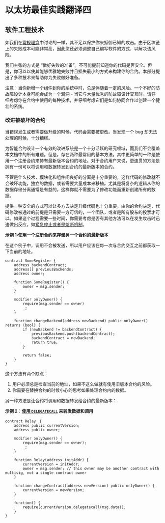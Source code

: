 # 以太坊最佳实践翻译四

## 软件工程技术

如我们在[常规理念](https://consensys.github.io/smart-contract-best-practices/software_engineering/#general-philosophy)中讨论的一样，其不足以保护你来抵御已知的攻击。由于区块链上的失败成本可能非常高，因此您还必须调整自己编写软件的方式，以解决该风险。

我们主张的方式是 “做好失败的准备”。不可能提前知道你的代码是否安全。但是，你可以以使其能够优雅地失败并且损失最小的方式来构建你的合约。本部分提出了多种技术来帮助你为失败做好准备。

注意：当你新增一个组件到你的系统中时，总是伴随着一定的风险。一个不好的防故障设计本身可能会成为一个漏洞 - 当它与大量优秀的防故障设计交互时。请仔细考虑你在合约中使用的每种技术，并仔细考虑它们是如何协同合作以创建一个健壮的系统。

### 改进被破坏的合约

当错误发生或者需要做升级的时候，代码会需要被更改。当发现一个 bug 却无法处理的时候，十分糟糕。

为智能合约设计一个有效的改进系统是一个十分活跃的研究领域，而我们不会覆盖本文档中的所有难题。但是，存在两种最常用的基本方法。其中更简单的一种是使用一个注册合约来持有最新版本合约的地址。对于合约用户来说，更连贯的方法是拥有一份可以将调用和数据转发到合约的最新版本的合约。

不管是什么技术，模块化和组件间良好的分离是十分重要的，这样代码的修改就不会破坏功能，独立的数据，或者需要大量成本来移植。尤其是将复杂的逻辑从你的数据存储分离通常是有益的，这样你就不需要为了修改功能而重新创建所有的数据。

提供一种安全的方式可以让多方去决定升级代码也十分重要。由你的合约决定，代码修改被通过的前提是只需要一方可信的，一个团队，或者是所有股东的投票才可以。如果这个过程需要一些时间，你需要考虑是否有其他方法可以在发生攻击时迅速做出反应，如[紧急停止或者是熔断机制](https://github.com/ConsenSys/smart-contract-best-practices/#circuit-breakers-pause-contract-functionality)。

**示例 1:使用一个注册合约来存储另一个合约的最新版本**

在这个例子中，调用不会被发送，所以用户应该在每一次与合约交互之前都获取一下当前的地址。
```
contract SomeRegister {
	address backendContract;
	address[] previousBackends;
	address owner;

	function SomeRegister() {
		owner = msg.sender;
	}

	modifier onlyOwner() {
		require(msg.sender == owner)
		_;
	}

	function changeBackend(address newBackend) public onlyOwner() returns (bool) {
		if (newBackend != backendContract) {
			previousBackend.push(backendContract);
			backendContract = newBackend;
			return true;
		}

		return false;
	}
}
```

这个方法有两个缺点：

1. 用户必须总是检查当前的地址，如果不这么做就有使用旧版本合约的风险。
2. 你需要在替换合约的时候小心的思考如果处理合约内的数据。

另一种方法是让合约将调用和数据转发给合约的最新版本：

**示例 2：[使用 `DELEGATECALL`](http://ethereum.stackexchange.com/questions/2404/upgradeable-contracts) 来转发数据和调用**
```
contract Relay　{
	address public currentVersion;
	address public owner;

	modifier onlyOwner() {
		require(msg.sender == owner);
		_;
	}

	function Relay(address initAddr) {
		currentVersion = initAddr;
		owner = msg.sender; // this owner may be another contract with multisig, not a single contract owner
	}

	function changeContract(address newVersion) public onlyOwner() {
		currentVersion = newVersion;
	}

	function() {
		require(currentVersion.delegatecall(msg.data));
	}
}
```